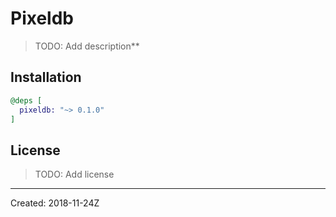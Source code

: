 # Pixeldb

> TODO: Add description**


## Installation

```elixir
@deps [
  pixeldb: "~> 0.1.0"
]
```

## License

> TODO: Add license

----
Created:  2018-11-24Z
